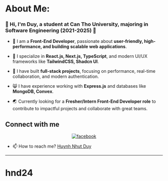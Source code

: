 # About Me:

### <span align="center">👋 Hi, I'm Duy, a student at Can Tho University, majoring in Software Engineering (2021-2025) 👋</span>

- 🦖 I am a **Front-End Developer**, passionate about **user-friendly, high-performance, and building scalable web applications**.

- 👀 I specialize in **React.js, Next.js, TypeScript**, and modern UI/UX frameworks like **TailwindCSS, Shadcn UI**.

- 🤖 I have built **full-stack projects**, focusing on performance, real-time collaboration, and modern authentication.

- 😸 I have experience working with **Express.js** and databases like **MongoDB, Convex**.

- 🌏 Currently looking for a **Fresher/Intern Front-End Developer role** to contribute to impactful projects and collaborate with great teams.

## Connect with me

<div align="center">

<a href="https://www.facebook.com/huynh.nhut.duy.249" target="_blank">
<img src=https://img.shields.io/badge/facebook-%232E87FB.svg?&style=for-the-badge&logo=facebook&logoColor=white alt=facebook  />
</a>

</div>

- 📫 How to reach me? <a href="https://www.facebook.com/huynh.nhut.duy.249" target="_blank">Huynh Nhut Duy</a>

---
# hnd24
